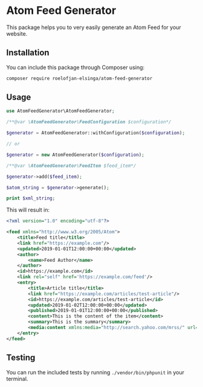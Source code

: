 # Atom Feed Generator

This package helps you to very easily generate an Atom Feed for your website.

## Installation

You can include this package through Composer using:

```bash
composer require roelofjan-elsinga/atom-feed-generator
```

## Usage

```php
use AtomFeedGenerator\AtomFeedGenerator;

/**@var \AtomFeedGenerator\FeedConfiguration $configuration*/

$generator = AtomFeedGenerator::withConfiguration($configuration);

// or

$generator = new AtomFeedGenerator($configuration);

/**@var \AtomFeedGenerator\FeedItem $feed_item*/

$generator->add($feed_item);

$atom_string = $generator->generate();

print $xml_string;

```

This will result in:

```xml
<?xml version="1.0" encoding="utf-8"?>

<feed xmlns="http://www.w3.org/2005/Atom">
    <title>Feed title</title>
    <link href="https://example.com"/>
    <updated>2019-01-01T12:00:00+00:00</updated>
    <author>
        <name>Feed Author</name>
    </author>
    <id>https://example.com</id>
    <link rel="self" href='https://example.com/feed'/>
    <entry>
        <title>Article title</title>
        <link href="https://example.com/articles/test-article"/>
        <id>https://example.com/articles/test-article</id>
        <updated>2019-01-02T12:00:00+00:00</updated>
        <published>2019-01-01T12:00:00+00:00</published>
        <content>This is the content of the item</content>
        <summary>This is the summary</summary>
        <media:content xmlns:media="http://search.yahoo.com/mrss/" url="/images/test-image.jpg" medium="image" type="image/jpeg" width="1920" height="1080" />
    </entry>
</feed>
```

## Testing

You can run the included tests by running ``./vendor/bin/phpunit`` in your terminal.

